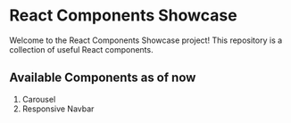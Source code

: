 # React Components Showcase

Welcome to the React Components Showcase project! This repository is a collection of useful React components.

## Available Components as of now
1. Carousel
2. Responsive Navbar
